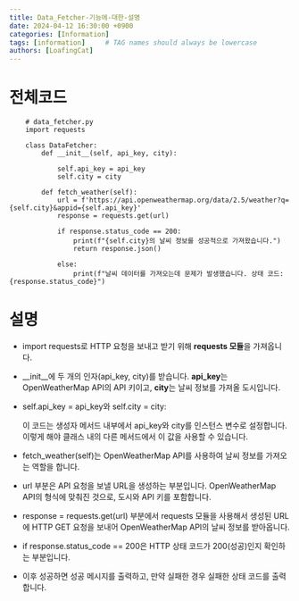 ```yaml
---
title: Data_Fetcher-기능에-대한-설명
date: 2024-04-12 16:30:00 +0900
categories: [Information]
tags: [information]     # TAG names should always be lowercase
authors: [LoafingCat]
---
```



# 전체코드

        # data_fetcher.py
        import requests

        class DataFetcher:
            def __init__(self, api_key, city):

                self.api_key = api_key
                self.city = city

            def fetch_weather(self):
                url = f'https://api.openweathermap.org/data/2.5/weather?q={self.city}&appid={self.api_key}'
                response = requests.get(url)

                if response.status_code == 200:
                    print(f"{self.city}의 날씨 정보를 성공적으로 가져왔습니다.")
                    return response.json()
        
                else:
                    print(f"날씨 데이터를 가져오는데 문제가 발생했습니다. 상태 코드: {response.status_code}")

# 설명

- import requests로 HTTP 요청을 보내고 받기 위해 **requests 모듈**을 가져옵니다. 

- __init__에 두 개의 인자(api_key, city)를 받습니다. 
**api_key**는 OpenWeatherMap API의 API 키이고, **city**는 날씨 정보를 가져올 도시입니다.

- self.api_key = api_key와 self.city = city:

    이 코드는 생성자 메서드 내부에서 api_key와 city를 인스턴스 변수로 설정합니다. 이렇게 해야 클래스 내의 다른 메서드에서 이 값을 사용할 수 있습니다.

- fetch_weather(self)는 OpenWeatherMap API를 사용하여 날씨 정보를 가져오는 역할을 합니다.

- url 부분은 API 요청을 보낼 URL을 생성하는 부분입니다. OpenWeatherMap API의 형식에 맞춰진 것으로, 도시와 API 키를 포함합니다.

- response = requests.get(url) 부분에서 requests 모듈을 사용해서 생성된 URL에 HTTP GET 요청을 보내어 OpenWeatherMap API의 날씨 정보를 받아옵니다.

- if response.status_code == 200은 HTTP 상태 코드가 200(성공)인지 확인하는 부분입니다.

- 이후 성공하면 성공 메시지를 출력하고, 만약 실패한 경우 실패한 상태 코드를 출력합니다.

